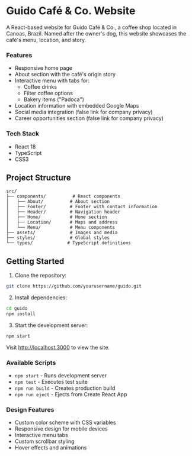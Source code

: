 # Guido Café & Co. Website

A React-based website for Guido Café & Co., a coffee shop located in Canoas, Brazil. Named after the owner's dog, this website showcases the café's menu, location, and story.

### Features

- Responsive home page
- About section with the café's origin story
- Interactive menu with tabs for:
  - Coffee drinks
  - Filter coffee options
  - Bakery items ("Padoca")
- Location information with embedded Google Maps
- Social media integration (false link for company privacy)
- Career opportunities section (false link for company privacy)

### Tech Stack

- React 18
- TypeScript
- CSS3

## Project Structure

```
src/
├── components/          # React components
│   ├── About/          # About section
│   ├── Footer/         # Footer with contact information
│   ├── Header/         # Navigation header
│   ├── Home/           # Home section
│   ├── Location/       # Maps and address
│   └── Menu/           # Menu components
├── assets/             # Images and media
├── styles/             # Global styles
└── types/             # TypeScript definitions
```

## Getting Started

1. Clone the repository:
```bash
git clone https://github.com/yourusername/guido.git
```

2. Install dependencies:
```bash
cd guido
npm install
```

3. Start the development server:
```bash
npm start
```

Visit [http://localhost:3000](http://localhost:3000) to view the site.

### Available Scripts

- `npm start` - Runs development server
- `npm test` - Executes test suite
- `npm run build` - Creates production build
- `npm run eject` - Ejects from Create React App

### Design Features

- Custom color scheme with CSS variables
- Responsive design for mobile devices
- Interactive menu tabs
- Custom scrollbar styling
- Hover effects and animations